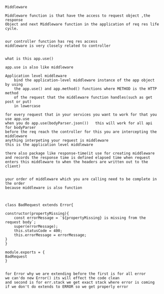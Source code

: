 `Middleware`

    Middleware function is that have the access to request object ,the response
    Object and next Middleware function in the application of req res life cycle.


    our controller function has req res access
    middleware is very closely related to controller


    what is this app.use()

    app.use is also like middleware

    Application level middleware
        bind the application-level middleware instance of the app object by using
        the app.use() and app.method() functions where METHOD is the HTTP method
        of the request that the middleware function handles(such as get post or put)
        in lowercase

    for every request that in your services you want to work for that you use app.use
    when you do app.use(bodyParser.json())   this will work for all api for bodyParser
    before the req reach the controller for this you are intercepting the middleware
    anything interpeting your request is middleware
    this is the application level middleware

    there also package like response-time(it use for creating middleware and records the response time is defined elapsed time when request enters this middleware to when the headers are written out to the client)


    your order of middleware which you are calling need to be complete in the order
    because middleware is also function
    


    class BadRequest extends Error{

    constructor(propertyMissing){
        const errorMessage = `${propertyMissing} is missing from the request body`;
        super(errorMessage);
        this.statusCode = 400;
        this.errorMessage = errorMessage;
    }
    }

    module.exports = {
    BadRequest
    }


    for Error why we are extending before the first is for all error
    we can'do new Error() its will effect the code clean
    and second is for err.stack we get exact stack where error is coming
    if we don't do extends to ERROR so we get properly error

    